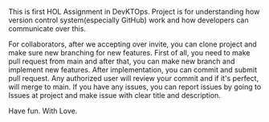This is first HOL Assignment in DevKTOps. Project is for understanding how version control system(especially GitHub) work and how developers can communicate over this. 

For collaborators, after we accepting over invite, you can clone project and make sure new branching for new features. First of all, you need to make pull request from main and after that, you can make new branch and implement new features. After implementation, you can commit and submit pull request. Any authorized user will review your commit and if it's perfect, will merge to main. If you have any issues, you can report issues by going to Issues at project and make issue with clear title and description. 

Have fun.
With Love. 
